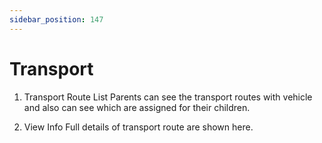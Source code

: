 ```yaml
---
sidebar_position: 147
---
```

 
# Transport
1. Transport Route List
Parents can see the transport routes with vehicle and also can see which are assigned for their children.

1. View Info
Full details of transport route are shown here.